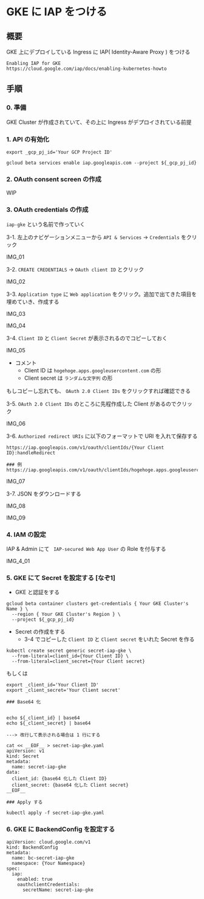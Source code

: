# GKE に IAP をつける

## 概要

GKE 上にデプロイしている Ingress に IAP( Identity-Aware Proxy ) をつける


```
Enabling IAP for GKE
https://cloud.google.com/iap/docs/enabling-kubernetes-howto
```

## 手順

### 0. 準備

GKE Cluster が作成されていて、その上に Ingress がデプロイされている前提


### 1. API の有効化

```
export _gcp_pj_id='Your GCP Project ID'
```
```
gcloud beta services enable iap.googleapis.com --project ${_gcp_pj_id}
```

### 2. OAuth consent screen の作成

WIP

### 3. OAuth credentials の作成

`iap-gke` という名前で作っていく


3-1. 左上のナビゲーションメニューから `API & Services` -> `Credentials` をクリック

IMG_01

3-2. `CREATE CREDENTIALS` -> `OAuth client ID` とクリック

IMG_02

3-3. `Application type` に `Web application` をクリック。追加で出てきた項目を埋めていき、作成する

IMG_03

IMG_04

3-4. `Client ID` と `Client Secret` が表示されるのでコピーしておく

IMG_05

+ コメント
  + Client ID は `hogehoge.apps.googleusercontent.com` の形
  + Client secret は `ランダムな文字列` の形

もしコピーし忘れても、 `OAuth 2.0 Client IDs` をクリックすれば確認できる


3-5. `OAuth 2.0 Client IDs` のところに先程作成した Client があるのでクリック

IMG_06

3-6. `Authorized redirect URIs` に以下のフォーマットで URI を入れて保存する

```
https://iap.googleapis.com/v1/oauth/clientIds/{Your Client ID}:handleRedirect
```

```
### 例
https://iap.googleapis.com/v1/oauth/clientIds/hogehoge.apps.googleusercontent.com:handleRedirect
```

IMG_07

3-7. JSON をダウンロードする

IMG_08

IMG_09

### 4. IAM の設定

IAP & Admin にて ` IAP-secured Web App User` の Role を付与する

IMG_4_01

### 5. GKE にて Secret を設定する [なぞ1]

+ GKE と認証をする

```
gcloud beta container clusters get-credentials { Your GKE Cluster's Name } \
  --region { Your GKE Cluster's Region } \
  --project ${_gcp_pj_id}
```

+ Secret の作成をする
  + 3-4 でコピーした `Client ID` と `Client secret` をいれた Secret を作る

```
kubectl create secret generic secret-iap-gke \
  --from-literal=client_id={Your Client ID} \
  --from-literal=client_secret={Your Client secret}
```

もしくは

```
export _client_id='Your Client ID'
export _client_secret='Your Client secret'
```
```
### Base64 化


echo ${_client_id} | base64
echo ${_client_secret} | base64

---> 改行して表示される場合は 1 行にする
```

```
cat << __EOF__ > secret-iap-gke.yaml
apiVersion: v1
kind: Secret
metadata:
  name: secret-iap-gke
data:
  client_id: {base64 化した Client ID}
  client_secret: {base64 化した Client secret}
__EOF__
```
```
### Apply する

kubectl apply -f secret-iap-gke.yaml
```

### 6. GKE に BackendConfig を設定する

```
apiVersion: cloud.google.com/v1
kind: BackendConfig
metadata:
  name: bc-secret-iap-gke
  namespace: {Your Namespace}
spec:
  iap:
    enabled: true
    oauthclientCredentials:
      secretName: secret-iap-gke
```
